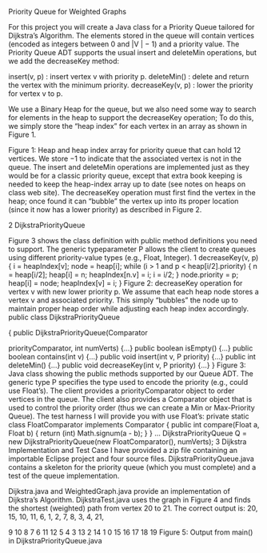 Priority Queue for Weighted Graphs

For this project you will create a Java class for a Priority Queue tailored for Dijkstra’s Algorithm. The
elements stored in the queue will contain vertices (encoded as integers between 0 and |V | − 1) and a priority
value. The Priority Queue ADT supports the usual insert and deleteMin operations, but we add the
decreaseKey method:

insert(v, p) : insert vertex v with priority p.
deleteMin() : delete and return the vertex with the minimum priority.
decreaseKey(v, p) : lower the priority for vertex v to p.

We use a Binary Heap for the queue, but we also need some way to search for elements in the heap to support
the decreaseKey operation; To do this, we simply store the “heap index” for each vertex in an array as
shown in Figure 1.

Figure 1: Heap and heap index array for priority queue that can hold 12 vertices. We store −1 to indicate
that the associated vertex is not in the queue.
The insert and deleteMin operations are implemented just as they would be for a classic priority queue,
except that extra book keeping is needed to keep the heap-index array up to date (see notes on heaps on class
web site). The decreaseKey operation must first find the vertex in the heap; once found it can “bubble”
the vertex up into its proper location (since it now has a lower priority) as described in Figure 2.

2 DijkstraPriorityQueue<P>
Figure 3 shows the class definition with public method definitions you need to support. The generic typeparameter
P allows the client to create queues using different priority-value types (e.g., Float, Integer).
1
decreaseKey(v, p) {
i = heapIndex[v];
node = heap[i];
while (i > 1 and p < heap[i/2].priority) {
n = heap[i/2];
heap[i] = n;
heapIndex[n.v] = i;
i = i/2;
}
node.priority = p;
heap[i] = node;
heapIndex[v] = i;
}
Figure 2: decreaseKey operation for vertex v with new lower priority p. We assume that each heap node
stores a vertex v and associated priority. This simply “bubbles” the node up to maintain proper heap
order while adjusting each heap index accordingly.
public class DijkstraPriorityQueue<P> {
public DijkstraPriorityQueue(Comparator<P> priorityComparator, int numVerts) {...}
public boolean isEmpty() {...}
public boolean contains(int v) {...}
public void insert(int v, P priority) {...}
public int deleteMin() {...}
public void decreaseKey(int v, P priority) {...}
}
Figure 3: Java class showing the public methods supported by our Queue ADT. The generic type P specifies
the type used to encode the priority (e.g., could use Float’s). The client provides a priorityComparator
object to order vertices in the queue.
The client also provides a Comparator object that is used to control the priority order (thus we can create
a Min or Max-Priority Queue). The test harness I will provide you with use Float’s:
private static class FloatComparator implements Comparator<Float> {
public int compare(Float a, Float b) {
return (int) Math.signum(a - b);
}
}
...
DijkstraPriorityQueue<Float> Q =
new DijkstraPriorityQueue<Float>(new FloatComparator(), numVerts);
3 Dijkstra Implementation and Test Case
I have provided a zip file containing an importable Eclipse project and four source files. DijkstraPriorityQueue.java
contains a skeleton for the priority queue (which you must complete) and a test of the queue implementation.

Dijkstra.java and WeightedGraph.java provide an implementation of Dijkstra’s Algorithm. DijkstraTest.java
uses the graph in Figure 4 and finds the shortest (weighted) path from vertex 20 to 21. The correct output
is:
20, 15, 10, 11, 6, 1, 2, 7, 8, 3, 4, 21,

9
10
8
7
6
11
12
5
4
3
13
2
14
1
0
15
16
17
18
19
Figure 5: Output from main() in DijkstraPriorityQueue.java
